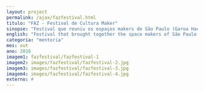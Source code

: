 ```yaml
---
layout: project
permalink: /ajax/fazfestival.html
titulo: "FAZ - Festival de Cultura Maker"
sinopse: "Festival que reuniu os espaços makers de São Paulo (Garoa Hacker Clube, OficinaLab, Garagem FabLab, Lilo.Zone, RFLB, Sagui, RedBull Basement) durante dois dias com workshops, palestras e apresentação de protótipos."
english: "Festival that brought together the space makers of São Paulo (Garoa Hacker Club, OficinaLab, FabLab Garage, Lilo.Zone, RFLB, Sagui, RedBull Basement) for two days with workshops, lectures and presentation of prototypes."
categoria: "mentoria"
mes: out
ano: 2016
imagem1: fazfestival/fazfestival-1
imagem2: images/fazfestival/fazfestival-2.jpg
imagem3: images/fazfestival/fazfestival-3.jpg
imagem4: images/fazfestival/fazfestival-4.jpg
externo: #
---
```

